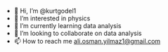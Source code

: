 - 👋 Hi, I’m @kurtgodel1
- 👀 I’m interested in physics
- 🌱 I’m currently learning data analysis
- 💞️ I’m looking to collaborate on data analysis
- 📫 How to reach me ali.osman.yilmaz1@gmail.com

<!---
kurtgodel1/kurtgodel1 is a ✨ special ✨ repository because its `README.md` (this file) appears on your GitHub profile.
You can click the Preview link to take a look at your changes.
--->
